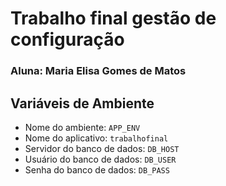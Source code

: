 # Trabalho final gestão de configuração 

### Aluna: Maria Elisa Gomes de Matos
## Variáveis de Ambiente

- Nome do ambiente: `APP_ENV`
- Nome do aplicativo: `trabalhofinal`
- Servidor do banco de dados: `DB_HOST`
- Usuário do banco de dados: `DB_USER`
- Senha do banco de dados: `DB_PASS`